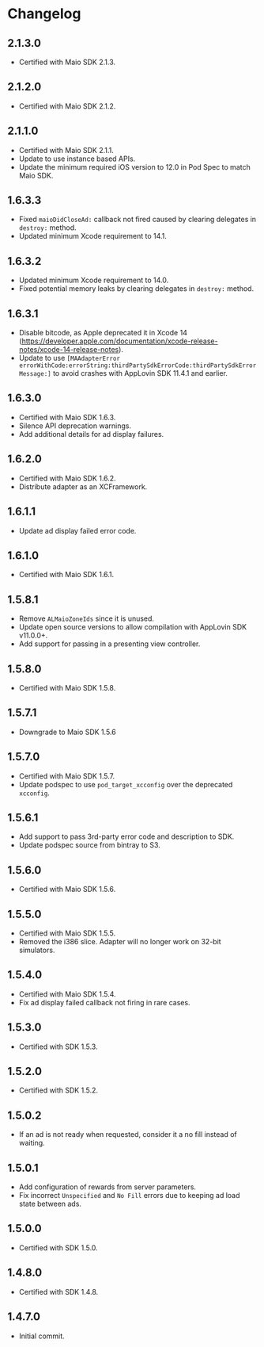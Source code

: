 # Changelog

## 2.1.3.0
* Certified with Maio SDK 2.1.3.

## 2.1.2.0
* Certified with Maio SDK 2.1.2.

## 2.1.1.0
* Certified with Maio SDK 2.1.1.
* Update to use instance based APIs.
* Update the minimum required iOS version to 12.0 in Pod Spec to match Maio SDK.

## 1.6.3.3
* Fixed `maioDidCloseAd:` callback not fired caused by clearing delegates in `destroy:` method. 
* Updated minimum Xcode requirement to 14.1.

## 1.6.3.2
* Updated minimum Xcode requirement to 14.0.
* Fixed potential memory leaks by clearing delegates in `destroy:` method.   

## 1.6.3.1
* Disable bitcode, as Apple deprecated it in Xcode 14 (https://developer.apple.com/documentation/xcode-release-notes/xcode-14-release-notes).
* Update to use `[MAAdapterError errorWithCode:errorString:thirdPartySdkErrorCode:thirdPartySdkErrorMessage:]` to avoid crashes with AppLovin SDK 11.4.1 and earlier.

## 1.6.3.0
* Certified with Maio SDK 1.6.3.
* Silence API deprecation warnings.
* Add additional details for ad display failures. 

## 1.6.2.0
* Certified with Maio SDK 1.6.2.
* Distribute adapter as an XCFramework.

## 1.6.1.1
* Update ad display failed error code.

## 1.6.1.0
* Certified with Maio SDK 1.6.1.

## 1.5.8.1
* Remove `ALMaioZoneIds` since it is unused.
* Update open source versions to allow compilation with AppLovin SDK v11.0.0+.
* Add support for passing in a presenting view controller.

## 1.5.8.0
* Certified with Maio SDK 1.5.8.

## 1.5.7.1
* Downgrade to Maio SDK 1.5.6

## 1.5.7.0
* Certified with Maio SDK 1.5.7.
* Update podspec to use `pod_target_xcconfig` over the deprecated `xcconfig`.

## 1.5.6.1
* Add support to pass 3rd-party error code and description to SDK.
* Update podspec source from bintray to S3.

## 1.5.6.0
* Certified with Maio SDK 1.5.6.

## 1.5.5.0
* Certified with Maio SDK 1.5.5.
* Removed the i386 slice. Adapter will no longer work on 32-bit simulators.

## 1.5.4.0
* Certified with Maio SDK 1.5.4.
* Fix ad display failed callback not firing in rare cases.

## 1.5.3.0
* Certified with SDK 1.5.3.

## 1.5.2.0
* Certified with SDK 1.5.2.

## 1.5.0.2
* If an ad is not ready when requested, consider it a no fill instead of waiting.

## 1.5.0.1
* Add configuration of rewards from server parameters.
* Fix incorrect `Unspecified` and `No Fill` errors due to keeping ad load state between ads.

## 1.5.0.0
* Certified with SDK 1.5.0.

## 1.4.8.0
* Certified with SDK 1.4.8.

## 1.4.7.0
* Initial commit.
